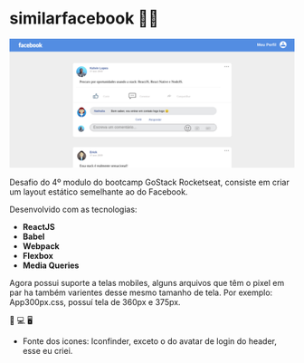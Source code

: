 # similarfacebook 🎩🚀

<p align="center">
  <img src="https://github.com/KelvinLopes/similarfacebook/blob/master/similarFacebook.png" alt="similarfacebook">
</p>

Desafio do 4º modulo do bootcamp GoStack Rocketseat, consiste em criar um layout estático semelhante ao do Facebook.

Desenvolvido com as tecnologias:

* **ReactJS**
* **Babel**
* **Webpack**
* **Flexbox**
* **Media Queries**

Agora possui suporte a telas mobiles, alguns arquivos que têm o pixel em par ha também varientes desse mesmo tamanho de tela.
Por exemplo: App300px.css, possuí tela de 360px e 375px.

 📱 💻 🖥️


* Fonte dos icones: Iconfinder, exceto o do avatar de login do header, esse eu criei.
